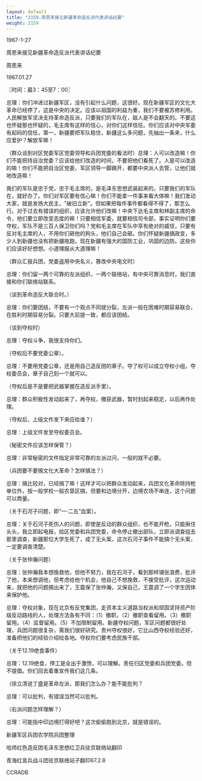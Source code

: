 ```yaml
---
layout: default
title: "2159.周恩来接见新疆革命造反派代表讲话纪要"
weight: 2159
---
```


1967-1-27

周恩来接见新疆革命造反派代表讲话纪要

周恩来

1967.01.27

〖时间：晨3：45至7：00〗

总理：你们冲进过新疆军区，没有引起什么问题，这很好。现在新疆军区的文化大革命已经停了，这是中央的决定。应该以祖国的利益为重，我们不要被苏修利用。人民解放军坚决支持革命造反派，只要我们的军队在，敌人是不会翻天的。不要这也怀疑那也怀疑的，毛主席有这样的信心，对你们这样信任。你们应该对中央军委有起码的信任，第一，新疆要把军队稳住，新疆这么多问题，先抽出一条来，什么应爱护？解放军嘛！

（群众谈到对区党委军区党委领导和兵团党委的看法时）总理：人可以改造嘛！你们不能把持自治党委？应该给他们改造的时间，不要把他们看死了。人是可以改造的嘛！你们不能把自治区党委，军区领导一脚踢开，都要中央派人去管，让他们就地改造嘛！

我们的军队是忠于党，忠于毛主席的，是毛泽东思想武装起来的，只要我们的军队在，就好办了。你们对军区要有信心嘛！你们不能拿一件事来看大体嘛！我们发动大家，就是发扬大民主，"破旧立新"。但如果把每件事件都看得不得了，那怎么行。对于过去有错误的组织，应该允许他们改嘛！中央下达毛主席和林副主席的命令，他们要立即改变态度的嘛！只要相信军委，就要相信司令部，事实证明你们要夺权，军队不是三百人保卫你们吗？党和毛主席在军队中享有绝对的威信，只要有反对毛主席的人，不用你们砸他的狗头，他们自己会砸。你们怀疑新疆搞政变，多少人到新疆也没有把新疆拖跑。现在新疆有强大的国防工业，巩固的边防。这些你们应该好好想想。小道理服从大道理嘛！

（群众汇报兵团，党委盗用中央名义，篡改中央电文时）

总理：你们留一两个可靠的左派组织，一两个联络站，有中央可靠消息时，我们直接和你们联络站联系。

（谈到革命造反大联合时。）

总理：你们要团结，不要有一个观点不同就分裂，左派一般在困难时期容易联合，在胜利时期容易分裂。只要大前提一致，都应该团结。

（谈到夺权时）

总理：夺权斗争，我很支持你们。

（夺权后不要党委公章）。

总理：不要用党委公章，还是用自己造反团的章子。夺了权可以成立夺权小组，夺权委员会，章子自己刻一个就可以。

（夺权后是不是要把武器掌握在造反派手里）。

总理：群众积极性发动起来了，再夺权，缴获武器，暂时封起来稳定，以后再作处理。

（夺权后，上级文件发下来应给谁？）

总理：上级文件发至夺权委员会。

（秘密文件应该怎样保管？）

总理：非常秘密的文件指定非常可靠的左派过问，一般的就不必要。

（兵团要不要搞文化大革命？怎样搞法？）

总理：搞比较对，已经搞了嘛！这样才可以把群众发动起来，兵团文化革命除持枪单位外，按一般学校一般农垦区搞，但要和边境分开，边境农场不串连，这个问题可以商量。

（关于石河子问题，即“一·二五”血案）。

总理：关于石河子死伤人的问题，即使是反动的群众组织，也不能开枪，只能揪住头头，我立即起电报，给区党委和兵团党委，命令停止撤出部队，立即派调查组去那里调查，新疆那位大学生死了，成了无头案，这次石河子事件不能搞个无头案，一定要调查清楚。

（关于张仲瀚问题）

总理：张仲瀚我本想挽救他，但他不努力，我在石河子，看到那样铺张浪费，批评了他，本来想调他，但考虑给他个机会，他自己不想挽救，不接受批评，这次运动来，就把他的问题搞出来了，王震保了张仲瀚，又保自己，王震调了一个学生团体来保护他。

总理：夺权对象，现在北京有反党集团，走资本主义道路当权派和顽固坚持资产阶级反动路线的人，处理方法各有不同：（1）撤职。（2）撤职查看留用。（3）撤职留用。（4）监督留用。（5）不加限制留用。新疆夺权问题，军区问题都很好处理，兵团问题很复杂，需我们很好研究。贵州夺权很好，它比山西夺权经验还好，准备把他们的经验介绍给各地。夺权你们要考虑民族干部。

（关于12.19绝食事件）

总理：12.19绝食，停工是全出于激愤，可以理解。责任归区党委和兵团党委。但不提倡。你们回去着重宣传我们这几条。

（徐立清说丁盛是革命左派，那我们怎么办？能不能批判？

总理：可以批判，有错误当然可以批判。

（右派问题怎样理解？）

总理：可能指中印边境打得好吧？这次偷偷跑到北京，就是错误的。

新疆军区兵团农学院兵团整理

哈师红色造反团毛泽东思想红卫兵驻京联络站翻印

青海红宣兵战斗团驻京联络站子翻印67.2.8

CCRADB

